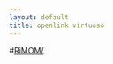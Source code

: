 ```yaml
---
layout: default
title: openlink virtuoso
---
```


#[RiMOM/](http://keg.cs.tsinghua.edu.cn/project/RiMOM/)